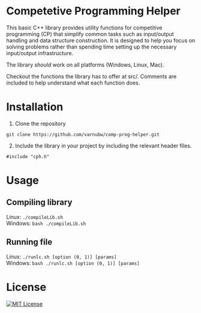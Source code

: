 # Competetive Programming Helper

This basic C++ library provides utility functions for competitive programming (CP) that simplify common tasks such as input/output handling and data structure construction. It is designed to help you focus on solving problems rather than spending time setting up the necessary input/output infrastructure.

The library *should* work on all platforms (Windows, Linux, Mac).

Checkout the functions the library has to offer at src/. Comments are included to help understand what each function does.

# Installation

1. Clone the repository

`git clone https://github.com/varnubw/comp-prog-helper.git`

2. Include the library in your project by including the relevant header files.

`#include "cph.h"`


# Usage

## Compiling library
Linux: `./compileLib.sh`\
Windows: `bash ./compileLib.sh`

## Running file
Linux: `./runlc.sh [option (0, 1)] [params]`\
Windows: `bash ./runlc.sh [option (0, 1)] [params]`

# License
[![MIT License](https://img.shields.io/badge/license-MIT-blue.svg)](LICENSE)
